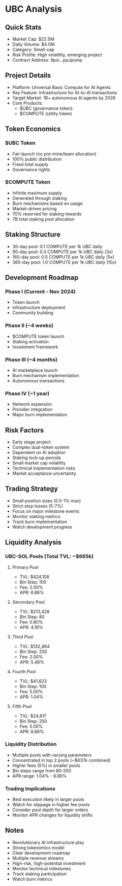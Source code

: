 # UBC Analysis

## Quick Stats
- Market Cap: $22.5M
- Daily Volume: $4.0M
- Category: Small-cap
- Risk Profile: High volatility, emerging project
- Contract Address: 9psi...ppJpump

## Project Details
- Platform: Universal Basic Compute for AI Agents
- Key Feature: Infrastructure for AI-to-AI transactions
- Target Market: 1B+ autonomous AI agents by 2026
- Core Products: 
  - $UBC (governance token)
  - $COMPUTE (utility token)

## Token Economics
### $UBC Token
- Fair launch (no pre-mine/team allocation)
- 100% public distribution
- Fixed total supply
- Governance rights

### $COMPUTE Token
- Infinite maximum supply
- Generated through staking
- Burn mechanisms based on usage
- Market-driven pricing
- 70% reserved for staking rewards
- 7B total staking pool allocation

## Staking Structure
- 30-day pool: 0.1 COMPUTE per 1k UBC daily
- 90-day pool: 0.3 COMPUTE per 1k UBC daily (3x)
- 165-day pool: 0.5 COMPUTE per 1k UBC daily (5x)
- 365-day pool: 1.0 COMPUTE per 1k UBC daily (10x)

## Development Roadmap
### Phase I (Current - Nov 2024)
- Token launch
- Infrastructure deployment
- Community building

### Phase II (~4 weeks)
- $COMPUTE token launch
- Staking activation
- Investment framework

### Phase III (~4 months)
- AI marketplace launch
- Burn mechanism implementation
- Autonomous transactions

### Phase IV (~1 year)
- Network expansion
- Provider integration
- Major burn implementation

## Risk Factors
- Early stage project
- Complex dual-token system
- Dependent on AI adoption
- Staking lock-up periods
- Small market cap volatility
- Technical implementation risks
- Market acceptance uncertainty

## Trading Strategy
- Small position sizes (0.5-1% max)
- Strict stop losses (5-7%)
- Focus on major milestone events
- Monitor staking metrics
- Track burn implementation
- Watch development progress

## Liquidity Analysis

### UBC-SOL Pools (Total TVL: ~$665k)
1. Primary Pool
   - TVL: $424,108
   - Bin Step: 100
   - Fee: 2.00%
   - APR: 6.86%

2. Secondary Pool
   - TVL: $213,428
   - Bin Step: 80
   - Fee: 0.80%
   - APR: 4.19%

3. Third Pool
   - TVL: $132,464
   - Bin Step: 250
   - Fee: 2.00%
   - APR: 5.46%

4. Fourth Pool
   - TVL: $41,623
   - Bin Step: 100
   - Fee: 5.00%
   - APR: 1.04%

5. Fifth Pool
   - TVL: $24,817
   - Bin Step: 250
   - Fee: 5.00%
   - APR: 6.86%

### Liquidity Distribution
- Multiple pools with varying parameters
- Concentrated in top 2 pools (~$637k combined)
- Higher fees (5%) in smaller pools
- Bin steps range from 80-250
- APR range: 1.04% - 6.86%

### Trading Implications
- Best execution likely in larger pools
- Watch for slippage in higher fee pools
- Consider pool depth for larger orders
- Monitor APR changes for liquidity shifts

## Notes
- Revolutionary AI infrastructure play
- Strong tokenomics model
- Clear development roadmap
- Multiple revenue streams
- High-risk, high-potential investment
- Monitor technical milestones
- Track staking participation
- Watch burn metrics
